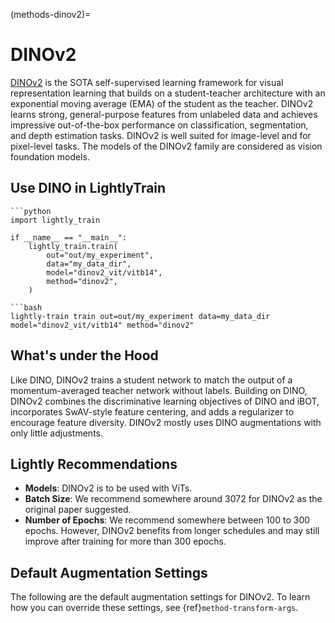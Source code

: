 (methods-dinov2)=

# DINOv2

[DINOv2](https://arxiv.org/abs/2304.07193) is the SOTA self-supervised learning framework for visual representation learning that builds on a student-teacher architecture with an exponential moving average (EMA) of the student as the teacher. DINOv2 learns strong, general-purpose features from unlabeled data and achieves impressive out-of-the-box performance on classification, segmentation, and depth estimation tasks. DINOv2 is well suited for image-level and for pixel-level tasks. The models of the DINOv2 family are considered as vision foundation models.

## Use DINO in LightlyTrain

````{tab} Python
```python
import lightly_train

if __name__ == "__main__":
    lightly_train.train(
        out="out/my_experiment", 
        data="my_data_dir",
        model="dinov2_vit/vitb14",
        method="dinov2",
    )
````

````{tab} Command Line
```bash
lightly-train train out=out/my_experiment data=my_data_dir model="dinov2_vit/vitb14" method="dinov2"
````

## What's under the Hood

Like DINO, DINOv2 trains a student network to match the output of a momentum-averaged teacher network without labels. Building on DINO, DINOv2 combines the discriminative learning objectives of DINO and iBOT, incorporates SwAV-style feature centering, and adds a regularizer to encourage feature diversity. DINOv2 mostly uses DINO augmentations with only little adjustments.

## Lightly Recommendations

- **Models**: DINOv2 is to be used with ViTs.
- **Batch Size**: We recommend somewhere around 3072 for DINOv2 as the original paper suggested.
- **Number of Epochs**: We recommend somewhere between 100 to 300 epochs. However, DINOv2 benefits from longer schedules and may still improve after training for more than 300 epochs.

## Default Augmentation Settings

The following are the default augmentation settings for DINOv2. To learn how you can override these settings, see {ref}`method-transform-args`.

```{include} _auto/dinov2_transform_args.md
```
